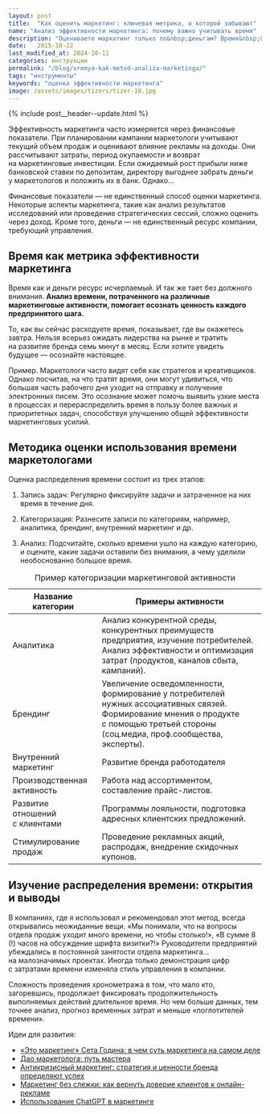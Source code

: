```yaml
---
layout: post
title:  "Как оценить маркетинг: ключевая метрика, о которой забывают"
name: "Анализ эффективности маркетинга: почему важно учитывать время"
description: "Оцениваете маркетинг только по&nbsp;деньгам? Время&nbsp;&mdash; не&nbsp;менее важный ресурс. Разбираем, как анализ временных затрат помогает выявить слабые места и&nbsp;повысить эффективность."
date:   2015-10-22
last_modified_at: 2024-10-11
categories: инструкции
permalink: "/blog/vremya-kak-metod-analiza-marketinga/"
tags: "инструменты"
keywords: "оценка эффективности маркетинга"
image: /assets/images/tizers/tizer-10.jpg
---
```


{% include post__header--update.html %}
<p>Эффективность маркетинга часто измеряется через финансовые показатели. При планировании кампании маркетологи учитывают текущий объем продаж и&nbsp;оценивают влияние рекламы на&nbsp;доходы. Они рассчитывают затраты, период окупаемости и&nbsp;возврат на&nbsp;маркетинговые инвестиции. Если ожидаемый рост прибыли ниже банковской ставки по&nbsp;депозитам, директору выгоднее забрать деньги у&nbsp;маркетологов и&nbsp;положить их&nbsp;в&nbsp;банк. Однако...</p> 
<p>Финансовые показатели&nbsp;&mdash; не&nbsp;единственный способ оценки маркетинга. Некоторые аспекты маркетинга, такие как анализ результатов исследований или проведение стратегических сессий, сложно оценить через доход. Кроме того, деньги&nbsp;&mdash; не&nbsp;единственный ресурс компании, требующий управления.</p>

<section class="row-gap--m" >
<h2 class="section__title h1 bold ">Время как метрика эффективности маркетинга</h2>
<p>Время как и&nbsp;деньги ресурс исчерпаемый. И&nbsp;так&nbsp;же тает без должного внимания. <strong>Анализ времени, потраченного на&nbsp;различные маркетинговые активности, помогает осознать ценность каждого предпринятого шага.</strong></p>
<p>То, как вы&nbsp;сейчас расходуете время, показывает, где вы&nbsp;окажетесь завтра. Нельзя всерьез ожидать лидерства на&nbsp;рынке и&nbsp;тратить на&nbsp;развитие бренда семь минут в&nbsp;месяц. Если хотите увидеть будущее&nbsp;— осознайте настоящее.</p>
<p><span class="italic">Пример.</span> Маркетологи часто видят себя как стратегов и креативщиков. Однако посчитав, на что тратят время, они могут удивиться, что большая часть рабочего дня уходит на отправку и получение электронных писем. Это осознание может помочь выявить узкие места в процессах и перераспределить время в пользу более важных и приоритетных задач, способствуя улучшению общей эффективности маркетинговых усилий.</p>
</section>

<section class="row-gap--m" >
<h2 class="section__title h1 bold">Методика оценки использования времени маркетологами</h2>
<p>Оценка распределения времени&nbsp;состоит из&nbsp;трех этапов:</p>
<ol> 
	<li class="list-li"> 
		<p><span class="bold">Запись задач:</span> Регулярно фиксируйте задачи и&nbsp;затраченное на&nbsp;них время в&nbsp;течение дня.</p>
 	</li>
	<li class="list-li"> 
		<p><span class="bold">Категоризация:</span> Разнесите записи по&nbsp;категориям, например, аналитика, брендинг, внутренний маркетинг и&nbsp;др.</p>
 	</li>
	<li class="list-li"> 
		<p><span class="bold">Анализ:</span> Подсчитайте, сколько времени ушло на&nbsp;каждую категорию, и&nbsp;оцените, какие задачи оставили без внимания, а&nbsp;чему уделили необоснованно большое время.</p>
 	</li>
 </ol>



<table>
<caption>Пример категоризации маркетинговой активности</caption>
	<thead class="sticky">
		<tr>
			<th>Название категории</th>
			<th>Примеры активности</th>
 		</tr>
 	</thead>
	<tbody>
		<tr>
			<td>Аналитика</td>
			<td>Анализ конкурентной среды, конкурентных преимуществ предприятия, изучение потребителей. Анализ эффективности и&nbsp;оптимизация затрат (продуктов, каналов сбыта, кампаний).</td>
 		</tr>
		<tr>
			<td>Брендинг</td>
			<td>Увеличение осведомленности, формирование у&nbsp;потребителей нужных ассоциативных связей. Формирование мнения о&nbsp;продукте с&nbsp;помощью третьей стороны (соц.медиа, проф.сообщества, эксперты).</td>
 		</tr>
		<tr>
			<td>Внутренний маркетинг</td>
			<td>Развитие бренда работодателя</td>
 		</tr>
		<tr>
			<td>Производственная активность</td>
			<td>Работа над ассортиментом, составление прайс-листов.</td>
 		</tr>
		<tr>
			<td>Развитие отношений с&nbsp;клиентами</td>
			<td>Программы лояльности, подготовка адресных клиентских предложений.</td>
 		</tr>
		<tr>
			<td>Стимулирование продаж</td>
			<td>Проведение рекламных акций, распродаж, внедрение скидочных купонов.</td>
 		</tr>
 	</tbody>
 </table>

</section>



<section class="row-gap--m" >
<h2 class="section__title h1 bold ">Изучение распределения времени: открытия и&nbsp;выводы</h2>
<p>В&nbsp;компаниях, где я&nbsp;использовал и&nbsp;рекомендовал этот метод, всегда открывались неожиданные вещи. «Мы&nbsp;понимали, что на&nbsp;вопросы отдела продаж уходит много времени, но&nbsp;чтобы столько!», «В&nbsp;сумме&nbsp;8 (!) часов на&nbsp;обсуждение шрифта визитки?!» Руководители предприятий убеждались в&nbsp;постоянной занятости отдела маркетинга... на&nbsp;малозначимых проектах. Иногда только демонстрация цифр с&nbsp;затратами времени изменяла стиль управления в&nbsp;компании.</p>
<p>Сложность проведения хронометража в&nbsp;том, что мало кто, загоревшись, продолжает фиксировать продолжительность выполняемых действий длительное время. Но&nbsp;чем больше данных, тем точнее анализ, прогноз временных затрат и&nbsp;меньше «поглотителей времени».</p>
</section>


<footer class="additive-spacing">
<p class="mb-m mt-m"> Идеи для развития:</p>
<ul class="addictive-spacing">
<li class="list-li">
  <a href="/blog/set-godin-eto-marketing/" class="link"> &laquo;Это маркетинг&raquo; Сета Година: в&nbsp;чем суть маркетинга на&nbsp;самом деле</a>
</li>
<li class="list-li">
  <a href="/blog/put-marketologa/" class="link"> Дао маркетолога: путь мастера</a>
</li>
<li class="list-li">
  <a href="/blog/marketing-v-krizis/" class="link"> Антикризисный маркетинг: стратегия и&nbsp;ценности бренда определяют успех</a>
</li>
<li class="list-li">
  <a href="/blog/kak-reklamu-podrujit-s-potrebitelyami/" class="link"> Маркетинг без слежки: как вернуть доверие клиентов к&nbsp;онлайн-рекламе</a>
</li>
<li class="list-li">
  <a href="/blog/chatgpt-v-marketinge/" class="link"> Использование ChatGPT в маркетинге</a>
</li>
</ul>
</footer>